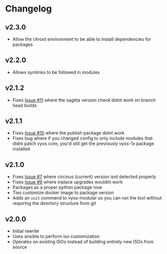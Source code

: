 # Changelog
## v2.3.0
- Allow the chroot environment to be able to install dependencies for packages

## v2.2.0
- Allows symlinks to be followed in modules

## v2.1.2
- Fixes [Issue #11](https://github.com/jack-broadway/vyos-modular/issues/11) where the sagitta version check didnt work on branch head builds

## v2.1.1
- Fixes [Issue #10](https://github.com/jack-broadway/vyos-modular/issues/10) where the publish package didnt work
- Fixes bug where if you changed config to only include modules that didnt patch vyos core, you'd still get the previously vyos-1x package installed 

## v2.1.0

- Fixes [Issue #7](https://github.com/jack-broadway/vyos-modular/issues/7) where circinus (current) version isnt detected properly
- Fixes [Issue #9](https://github.com/jack-broadway/vyos-modular/issues/9) where inplace upgrades wouldnt work
- Packages as a proper python package now
- Ties customize docker image to package version
- Adds an `init` command to vyos-modular so you can run the tool without requiring the directory structure from git

## v2.0.0

- Initial rewrite
- Uses ansible to perform iso customization
- Operates on existing ISOs instead of building entirely new ISOs from source